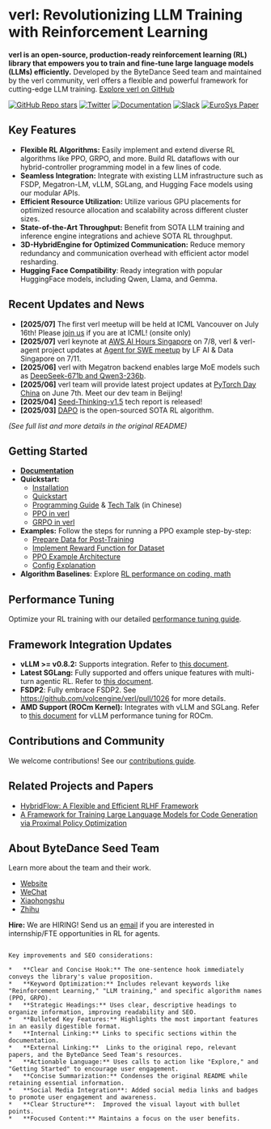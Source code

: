 # verl: Revolutionizing LLM Training with Reinforcement Learning

**verl is an open-source, production-ready reinforcement learning (RL) library that empowers you to train and fine-tune large language models (LLMs) efficiently.**  Developed by the ByteDance Seed team and maintained by the verl community, verl offers a flexible and powerful framework for cutting-edge LLM training.  [Explore verl on GitHub](https://github.com/volcengine/verl)

[![GitHub Repo stars](https://img.shields.io/github/stars/volcengine/verl?style=social)](https://github.com/volcengine/verl/stargazers)
[![Twitter](https://img.shields.io/twitter/follow/verl_project?style=social)](https://twitter.com/verl_project)
[![Documentation](https://img.shields.io/badge/documentation-blue)](https://verl.readthedocs.io/en/latest/)
[![Slack](https://img.shields.io/badge/Slack-verl-blueviolet?logo=slack&amp)](https://join.slack.com/t/verlgroup/shared_invite/zt-2w5p9o4c3-yy0x2Q56s_VlGLsJ93A6vA)
[![EuroSys Paper](https://img.shields.io/static/v1?label=EuroSys&message=Paper&color=red)](https://arxiv.org/pdf/2409.19256)

## Key Features

*   **Flexible RL Algorithms:** Easily implement and extend diverse RL algorithms like PPO, GRPO, and more. Build RL dataflows with our hybrid-controller programming model in a few lines of code.
*   **Seamless Integration:** Integrate with existing LLM infrastructure such as FSDP, Megatron-LM, vLLM, SGLang, and Hugging Face models using our modular APIs.
*   **Efficient Resource Utilization:** Utilize various GPU placements for optimized resource allocation and scalability across different cluster sizes.
*   **State-of-the-Art Throughput:** Benefit from SOTA LLM training and inference engine integrations and achieve SOTA RL throughput.
*   **3D-HybridEngine for Optimized Communication:**  Reduce memory redundancy and communication overhead with efficient actor model resharding.
*   **Hugging Face Compatibility**:  Ready integration with popular HuggingFace models, including Qwen, Llama, and Gemma.

## Recent Updates and News

*   **[2025/07]** The first verl meetup will be held at ICML Vancouver on July 16th! Please [join us](https://lu.ma/0ek2nyao) if you are at ICML! (onsite only)
*   **[2025/07]** verl keynote at [AWS AI Hours Singapore](https://pages.awscloud.com/aws-ai-hours-sg.html#agenda) on 7/8, verl & verl-agent project updates at [Agent for SWE meetup](https://lu.ma/e498qhsi) by LF AI & Data Singapore on 7/11.
*   **[2025/06]** verl with Megatron backend enables large MoE models such as [DeepSeek-671b and Qwen3-236b](https://verl.readthedocs.io/en/latest/perf/dpsk.html).
*   **[2025/06]** verl team will provide latest project updates at [PyTorch Day China](https://www.lfasiallc.com/pytorch-day-china/) on June 7th. Meet our dev team in Beijing!
*   **[2025/04]** [Seed-Thinking-v1.5](https://github.com/ByteDance-Seed/Seed-Thinking-v1.5/blob/main/seed-thinking-v1.5.pdf) tech report is released!
*   **[2025/03]** [DAPO](https://dapo-sia.github.io/) is the open-sourced SOTA RL algorithm.

*(See full list and more details in the original README)*

## Getting Started

*   **[Documentation](https://verl.readthedocs.io/en/latest/index.html)**
*   **Quickstart:**
    *   [Installation](https://verl.readthedocs.io/en/latest/start/install.html)
    *   [Quickstart](https://verl.readthedocs.io/en/latest/start/quickstart.html)
    *   [Programming Guide](https://verl.readthedocs.io/en/latest/hybrid_flow.html) & [Tech Talk](https://hcqnc.xetlk.com/sl/3vACOK) (in Chinese)
    *   [PPO in verl](https://verl.readthedocs.io/en/latest/algo/ppo.html)
    *   [GRPO in verl](https://verl.readthedocs.io/en/latest/algo/grpo.html)
*   **Examples:**  Follow the steps for running a PPO example step-by-step:
    *   [Prepare Data for Post-Training](https://verl.readthedocs.io/en/latest/preparation/prepare_data.html)
    *   [Implement Reward Function for Dataset](https://verl.readthedocs.io/en/latest/preparation/reward_function.html)
    *   [PPO Example Architecture](https://verl.readthedocs.io/en/latest/examples/ppo_code_architecture.html)
    *   [Config Explanation](https://verl.readthedocs.io/en/latest/examples/config.html)
*   **Algorithm Baselines**: Explore [RL performance on coding, math](https://verl.readthedocs.io/en/latest/algo/baseline.html)

## Performance Tuning

Optimize your RL training with our detailed [performance tuning guide](https://verl.readthedocs.io/en/latest/perf/perf_tuning.html).

## Framework Integration Updates

*   **vLLM >= v0.8.2:** Supports integration. Refer to [this document](https://github.com/volcengine/verl/blob/main/docs/README_vllm0.8.md).
*   **Latest SGLang:** Fully supported and offers unique features with multi-turn agentic RL. Refer to [this document](https://verl.readthedocs.io/en/latest/workers/sglang_worker.html).
*   **FSDP2**: Fully embrace FSDP2. See https://github.com/volcengine/verl/pull/1026 for more details.
*   **AMD Support (ROCm Kernel):** Integrates with vLLM and SGLang. Refer to [this document](https://verl.readthedocs.io/blob/main/docs/amd_tutorial/amd_vllm_page.rst) for vLLM performance tuning for ROCm.

## Contributions and Community

We welcome contributions! See our [contributions guide](CONTRIBUTING.md).

## Related Projects and Papers

*   [HybridFlow: A Flexible and Efficient RLHF Framework](https://arxiv.org/abs/2409.19256v2)
*   [A Framework for Training Large Language Models for Code Generation via Proximal Policy Optimization](https://i.cs.hku.hk/~cwu/papers/gmsheng-NL2Code24.pdf)

## About ByteDance Seed Team

Learn more about the team and their work.
*   [Website](https://team.doubao.com/)
*   [WeChat](https://github.com/user-attachments/assets/469535a8-42f2-4797-acdf-4f7a1d4a0c3e)
*   [Xiaohongshu](https://www.xiaohongshu.com/user/profile/668e7e15000000000303157d?xsec_token=ABl2-aqekpytY6A8TuxjrwnZskU-6BsMRE_ufQQaSAvjc%3D&xsec_source=pc_search)
*   [Zhihu](https://www.zhihu.com/org/dou-bao-da-mo-xing-tuan-dui/)

**Hire:** We are HIRING! Send us an [email](mailto:haibin.lin@bytedance.com) if you are interested in internship/FTE opportunities in RL for agents.
```

Key improvements and SEO considerations:

*   **Clear and Concise Hook:** The one-sentence hook immediately conveys the library's value proposition.
*   **Keyword Optimization:** Includes relevant keywords like "Reinforcement Learning," "LLM training," and specific algorithm names (PPO, GRPO).
*   **Strategic Headings:** Uses clear, descriptive headings to organize information, improving readability and SEO.
*   **Bulleted Key Features:** Highlights the most important features in an easily digestible format.
*   **Internal Linking:** Links to specific sections within the documentation.
*   **External Linking:**  Links to the original repo, relevant papers, and the ByteDance Seed Team's resources.
*   **Actionable Language:** Uses calls to action like "Explore," and "Getting Started" to encourage user engagement.
*   **Concise Summarization:** Condenses the original README while retaining essential information.
*   **Social Media Integration**: Added social media links and badges to promote user engagement and awareness.
*   **Clear Structure**:  Improved the visual layout with bullet points.
*   **Focused Content:** Maintains a focus on the user benefits.
